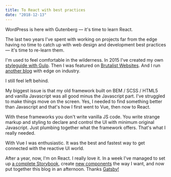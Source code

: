 ```yaml
---
title: To React with best practices
date: "2018-12-13"
---
```


WordPress is here with Gutenberg &mdash; it's time to learn React.

The last two years I've spent with working on projects far from the edge having no time to catch up with
web design and development best practices &mdash; it's time to re-learn them.

I'm used to feel comfortable in the wilderness. In 2015 I've created my own [styleguide with Gulp](http://metamn.io/styleguide/). Then I was featured on [Brutalist Websites](http://brutalistwebsites.com/metamn.io_gust/). And I run [another blog](http://metamn.io/beat/) with edge on industry.

I still feel left behind.

My biggest issue is that my old framework built on BEM / SCSS / HTML5 and vanilla Javascript was all good minus the Javascript part. I've struggled to make things move on the screen. Yes, I needed to find something better than Javascript and that's how I first went to Vue, then now to React.

With these frameworks you don't write vanilla JS code. You write strange markup and styling to declare and control the UI with minimum original Javascript. Just plumbing together what the framework offers. That's what I really needed.

With Vue I was enthusiastic. It was the best and fastest way to get connected with the reactive UI world.

After a year, now, I'm on React. I really love it. In a week I've managed to set up [a complete Storybook](http://metamn.io/mr-ui/), create [new components](https://github.com/metamn/new-component) the way I want, and now put together this blog in an afternoon. Thanks [Gatsby!](https://www.gatsbyjs.org/)
